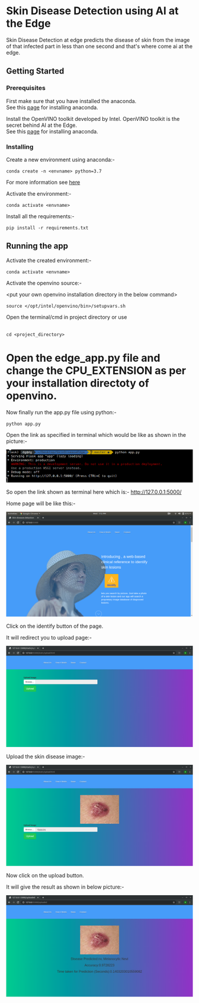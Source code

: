 # Skin Disease Detection using AI at the Edge

Skin Disease Detection at edge predicts the disease of skin from the image of that infected part in less than one second and that's where come ai at the edge.

## Getting Started


### Prerequisites

First make sure that you have installed the anaconda.<br />
See this [page](https://docs.anaconda.com/anaconda/install/) for installing anaconda. 

Install the OpenVINO toolkit developed by Intel. OpenVINO toolkit is the secret behind AI at the Edge.<br />
See this [page](https://docs.openvinotoolkit.org/latest/index.html) for installing anaconda.

### Installing

Create a new environment using anaconda:-

```
conda create -n <envname> python=3.7
```

For more information see [here](https://docs.conda.io/projects/conda/en/latest/user-guide/tasks/manage-environments.html)

Activate the environment:-

```
conda activate <envname>
```

Install all the requirements:-

```
pip install -r requirements.txt
```

## Running the app

Activate the created environment:-

```
conda activate <envname>
```

Activate the openvino source:- 

&lt;put your own openvino installation directory in the below command&gt;
  
```
source </opt/intel/openvino/bin>/setupvars.sh
```

Open the terminal/cmd in project directory or use

```

cd <project_directory>
```

# Open the edge_app.py file and change the CPU_EXTENSION as per your installation directoty of openvino.

Now finally run the app.py file using python:-

```
python app.py
```

Open the link as specified in terminal which would be like as shown in the picture:- 

![terminal](imgs/app_link.png)

So open the link shown as terminal here which is:- http://127.0.0.1:5000/

Home page will be like this:-

![home](imgs/home.png)

Click on the identify button of the page.

It will redirect you to upload page:-

![upload](imgs/upload.png)

Upload the skin disease image:-

![uploading](imgs/uploaded_image.png)

Now click on the upload button.

It will give the result as shown in below picture:-

![prediction](imgs/prediction.png)

